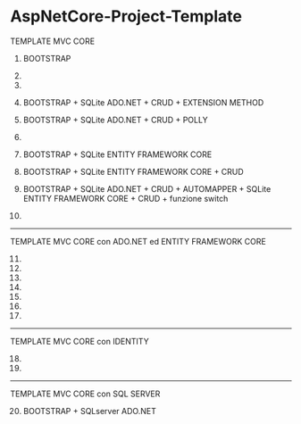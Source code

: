 # AspNetCore-Project-Template

TEMPLATE MVC CORE

1.	BOOTSTRAP

2.	

3.	

4.	BOOTSTRAP + SQLite ADO.NET + CRUD + EXTENSION METHOD

5.	BOOTSTRAP + SQLite ADO.NET + CRUD + POLLY

6.	

7.	BOOTSTRAP + SQLite ENTITY FRAMEWORK CORE

8.	BOOTSTRAP + SQLite ENTITY FRAMEWORK CORE + CRUD

9.	BOOTSTRAP + SQLite ADO.NET + CRUD + AUTOMAPPER + SQLite ENTITY FRAMEWORK CORE + CRUD + funzione switch

10.	

-----

TEMPLATE MVC CORE con ADO.NET ed ENTITY FRAMEWORK CORE

11.	

12.	

13.	

14.	

15.	

16.	

17.	

-----

TEMPLATE MVC CORE con IDENTITY

18.	

19.	

-----

TEMPLATE MVC CORE con SQL SERVER

20.	BOOTSTRAP + SQLserver ADO.NET